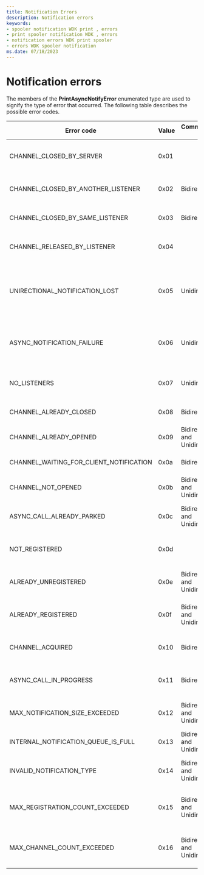 ```yaml
---
title: Notification Errors
description: Notification errors
keywords:
- spooler notification WDK print , errors
- print spooler notification WDK , errors
- notification errors WDK print spooler
- errors WDK spooler notification
ms.date: 07/18/2023
---
```


# Notification errors

The members of the **PrintAsyncNotifyError** enumerated type are used to signify the type of error that occurred. The following table describes the possible error codes.

| Error code | Value | Communication type | Applies to | Description |
|--|--|--|--|--|
| CHANNEL_CLOSED_BY_SERVER | 0x01 |  |  | **SendNotification** and **CloseChannel** return this value when the print spooler closed the channel prior to the call. |
| CHANNEL_CLOSED_BY_ANOTHER_LISTENER | 0x02 | Bidirectional | Listener | SendNotification and **CloseChannel** return this value when another listener closed the channel prior to the call. |
| CHANNEL_CLOSED_BY_SAME_LISTENER | 0x03 | Bidirectional | Sender | **CloseChannel** returns this value when the same listener closed the channel prior to the call. |
| CHANNEL_RELEASED_BY_LISTENER | 0x04 |  |  | **SendNotification** and **CloseChannel** return this value when another listener released the channel prior to the call. |
| UNIRECTIONAL_NOTIFICATION_LOST | 0x05 | Unidirectional | Sender | **SendNotification** returns this value to the sender when one or more of the present listeners did not receive the notification. This can occur when the sender sends notifications faster than the listeners can process. |
| ASYNC_NOTIFICATION_FAILURE | 0x06 | Unidirectional | Sender | **SendNotification** returns this value to the sender when none of the present listeners receive the notification. This situation can occur in some limited system resource conditions.. |
| NO_LISTENERS | 0x07 | Unidirectional | Sender | **SendNotification** returns this value to the sender as a non-error to indicate that no listeners are registered. |
| CHANNEL_ALREADY_CLOSED | 0x08 | Bidirectional | Sender and Listener | **SendNotification** returns this value when the channel was already closed. |
| CHANNEL_ALREADY_OPENED | 0x09 | Bidirectional and Unidirectional | Sender and Listener | **CreateNotificationChannel** returns this value when the channel is already open. |
| CHANNEL_WAITING_FOR_CLIENT_NOTIFICATION | 0x0a | Bidirectional | Sender | **SendNotification** returns this value when the channel is waiting for a client notification. |
| CHANNEL_NOT_OPENED | 0x0b | Bidirectional and Unidirectional | Sender | **CreateNotificationChannel** returns this value when the channel has not been opened. |
| ASYNC_CALL_ALREADY_PARKED | 0x0c | Bidirectional and Unidirectional | Sender (Internal) | A call has already been placed on this channel. More than one call per channel at a time is not allowed. |
| NOT_REGISTERED | 0x0d |  |  | **UnregisterForNotifications** returns this value when the registration object has not been registered. |
| ALREADY_UNREGISTERED | 0x0e | Bidirectional and Unidirectional | Listener | **UnregisterForNotifications** returns this value when the registration object has already been unregistered. |
| ALREADY_REGISTERED | 0x0f | Bidirectional and Unidirectional | Listener | **RegisterForNotifications** returns this value when the registration object has already been registered. |
| CHANNEL_ACQUIRED | 0x10 | Bidirectional | Sender | **SendNotification** and **CloseChannel** return this value when another listener acquires the channel. |
| ASYNC_CALL_IN_PROGRESS | 0x11 | Bidirectional | Sender | **SendNotification** returns this value when a call is already in progress. Only one call per channel is allowed at a time. |
| MAX_NOTIFICATION_SIZE_EXCEEDED | 0x12 | Bidirectional and Unidirectional | Sender | **SendNotification** returns this value when the notification data size exceeds the maximum allowed. |
| INTERNAL_NOTIFICATION_QUEUE_IS_FULL | 0x13 | Bidirectional and Unidirectional | Sender | **OnEventNotify** returns this value when the notification queue is full. |
| INVALID_NOTIFICATION_TYPE | 0x14 | Bidirectional and Unidirectional | Sender | **SendNotification** returns this value when the notification's type is different than the channel's type. |
| MAX_REGISTRATION_COUNT_EXCEEDED | 0x15 | Bidirectional and Unidirectional | Listener | **RegisterForNotifications** returns this value when the number of registrations exceeds the maximum number that is allowed. |
| MAX_CHANNEL_COUNT_EXCEEDED | 0x16 | Bidirectional and Unidirectional | Sender | **CreatePrintNotificationChannel** returns this value when the number of channels exceeds the maximum number that is allowed. |
